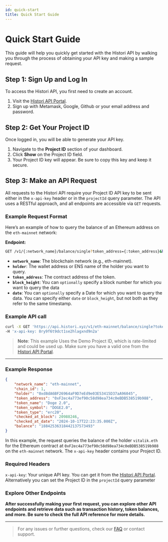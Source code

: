 ```yaml
---
id: quick-start
title: Quick Start Guide
---
```


# Quick Start Guide

This guide will help you quickly get started with the Histori API by walking you through the process of obtaining your API key and making a sample request.

## Step 1: Sign Up and Log In

To access the Histori API, you first need to create an account.

1. Visit the [Histori API Portal](https://api.histori.xyz/sign-up).
2. Sign up with Metamask, Google, Github or your email address and password.

## Step 2: Get Your Project ID

Once logged in, you will be able to generate your API key.

1. Navigate to the **Project ID** section of your dashboard.
2. Click **Show** on the Project ID field.
3. Your Project ID key will appear. Be sure to copy this key and keep it secure.

## Step 3: Make an API Request

All requests to the Histori API require your Project ID API key to be sent either in the `x-api-key` header or in the `projectId` query parameter. The API uses a RESTful approach, and all endpoints are accessible via `GET` requests.

### Example Request Format

Here’s an example of how to query the balance of an Ethereum address on the `eth-mainnet` network:

**Endpoint:**

```bash
GET /v1/{:network_name}/balance/single?token_address={:token_address}&holder={:holder}&block_height={:block_height}
```
- **`network_name`**: The blockchain network (e.g., eth-mainnet).
- **`holder`**: The wallet address or ENS name of the holder you want to query.
- **`token_address`**: The contract address of the token.
- **`block_height`**: You can `optionally` specify a block number for which you want to query the data
- **`date`**: You can `optionally` specify a Date for which you want to query the data. You can specify either `date` or `block_height`, but not both as they refer to the same timestamp.
  
### Example API call
``` bash
curl -X GET 'https://api.histori.xyz/v1/eth-mainnet/balance/single?token_address=0xF2ec4a773ef90c58d98ea734c0eBDB538519b988&holder=vitalik.eth' \
-H 'x-api-key: 8ry9f6t9dct1se2hlagxnd9n2a'
```
> **Note**: This example Uses the Demo Project ID, which is rate-limited and could be used up. Make sure you have a valid one from the [Histori API Portal](https://api.histori.xyz/sign-up).

--- 

### Example Response
```json
{
    "network_name": "eth-mainnet",
    "chain_id": 1,
    "holder": "0xd8dA6BF26964aF9D7eEd9e03E53415D37aA96045",
    "token_address": "0xF2ec4a773ef90c58d98ea734c0eBDB538519b988",
    "token_name": "Doge 2.0",
    "token_symbol": "DOGE2.0",
    "token_type": "erc20",
    "checked_at_block": 20988246,
    "checked_at_date": "2024-10-17T22:23:35.000Z",
    "balance": "18842536318442137573493"
}

```

In this example, the request queries the balance of the holder `vitalik.eth` for the Ethereum contract at `0xF2ec4a773ef90c58d98ea734c0eBDB538519b988` on the `eth-mainnet` network. The `x-api-key` header contains your Project ID.

### Required Headers

`x-api-key`: Your unique API key. You can get it from the [Histori API Portal](https://api.histori.xyz/sign-up). Alternatively you can set the Project ID in the `projectId` query parameter

### Explore Other Endpoints

**After successfully making your first request, you can explore other API endpoints and retrieve data such as transaction history, token balances, and more. Be sure to check the full API reference for more details.**

---

> For any issues or further questions, check our [FAQ](/docs/start/faq) or contact support.
